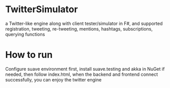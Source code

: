 # TwitterSimulator
a Twitter-like engine along with client tester/simulator in F#, and supported registration,
tweeting, re-tweeting, mentions, hashtags, subscriptions, querying functions
# How to run
Configure suave environment first, install suave.testing and akka in NuGet if needed, then follow index.html, when the backend and frontend connect successfully, you can enjoy the twitter engine
